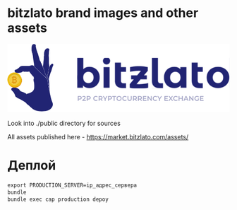 # bitzlato brand images and other assets

![logo](https://raw.githubusercontent.com/bitzlato/assets/master/public/bitzlato_logo_blue.svg)

Look into ./public directory for sources

All assets published here - https://market.bitzlato.com/assets/


# Деплой


```
export PRODUCTION_SERVER=ip_адрес_сервера
bundle
bundle exec cap production depoy
```
